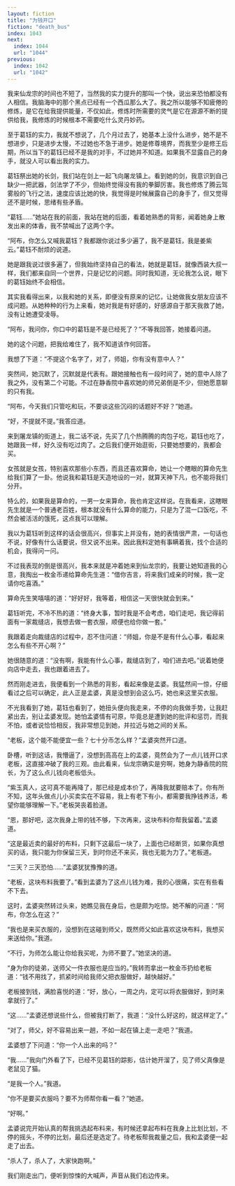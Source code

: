 ```yaml
---
layout: fiction
title: "为钱开口"
fiction: "death_bus"
index: 1043
next:
  index: 1044
  url: "1044"
previous:
  index: 1042
  url: "1042"
---
```

我来仙龙宗的时间也不短了，当然我的实力提升的那叫一个快，说出来恐怕都没有人相信。我脑海中的那个黑点已经有一个西瓜那么大了。我之所以能够不知疲倦的修炼，是它在给我提供能量，不仅如此，修炼时所需要的灵气是它在源源不断的提供给我，我修炼的时候根本不需要吃什么灵丹妙药。

至于葛钰的实力，我就不想说了，几个月过去了，她基本上没什么进步，她不是不想进步，只是进步太慢，不过她也不急于进步。她是修尊境界，而我至少是修王后期，所以当下的葛钰已经不是我的对手，不过她并不知道。如果我不显露自己的身手，就没人可以看出我的实力。

葛钰祭出她的长剑，我们站在剑上一起飞向屠龙镇上。看到她的剑，我意识到自己缺少一把武器，剑法学了不少，但始终觉得没有我的拳脚厉害。我也修炼了腾云驾雾般的飞行之法，速度应该比她的快，我觉得是时候展露自己的身手了，但又觉得还不是时候，思绪有些矛盾。

“葛钰……”她站在我的前面，我站在她的后面，看着她熟悉的背影，闻着她身上散发出来的体香，我不禁喊出了这两个字。

“阿布，你怎么又喊我葛钰？我都跟你说过多少遍了，我不是葛钰，我是姜紫云。”葛钰不耐烦的说道。

她是跟我说过很多遍了，但我始终坚持自己的看法，她就是葛钰，就像西装大叔一样，我们都来自同一个世界，只是记忆的问题。同时我知道，无论我怎么说，眼下的葛钰始终不会相信。

其实我看得出来，以我和她的关系，即便没有原来的记忆，让她做我女朋友应该不成问题。从她种种的行为上来看，她对我是有好感的，好感源自于那天我救了她，没有让她遭受凌辱。

“阿布，我问你，你口中的葛钰是不是已经死了？”不等我回答，她接着问道。

她的这个问题，把我给难住了，我不知道该作何回答。

我想了下道：“不提这个名字了，对了，师姐，你有没有意中人？”

突然间，她沉默了，沉默就是代表有。跟她接触也有一段时间了，她的意中人除了我之外，没有第二个可能。不过在静香院中喜欢她的师兄弟倒是不少，但她愿意聊的只有我。

“阿布，今天我们只管吃和玩，不要谈这些沉闷的话题好不好？”她道。

“好，不提就不提。”我答应道。

来到屠龙镇的街道上，我二话不说，先买了几个热腾腾的肉包子吃，葛钰也吃了，她跟我一样，好久没有吃过肉了。之后我们便开始逛街，只要她想要的，我都会买。

女孩就是女孩，特别喜欢那些小东西，而且还喜欢算命，她让一个瞎眼的算命先生给我们算了一卦。他说我和葛钰是天造地设的一对，就算天神下凡，也不能将我们分开。

特么的，如果我是算命的，一男一女来算命，我也肯定这样说。在我看来，这瞎眼先生就是一个普通老百姓，根本就没有什么算命的能力，只是为了混一口饭吃，不然会被活活的饿死，这点我可以理解。

我以为葛钰听到这样的话会很高兴，但事实上并没有，她的表情很严肃，一句话也不说，好像有什么话要说，但又说不出来。因此我料定她有事瞒着我，找个合适的机会，我得问一问。

不过我表现的倒是很高兴，我本来就是冲着她来到仙龙宗的，我要让她知道我的心意，我掏出一枚金币递给算命先生道：“借你吉言，将来我们成亲的时候，我一定请你吃喜酒。”

算命先生笑嘻嘻的道：“好好好，我等着，相信这一天很快就会到来。”

葛钰听完，不冷不热的道：“终身大事，暂时我是不会考虑，咱们走吧，我记得前面有一家裁缝店，我想去做一套衣服，顺便也给你做一套。”

我跟着走向裁缝店的过程中，忍不住问道：“师姐，你是不是有什么心事，看起来怎么有些不开心啊？”

她很随意的道：“没有啊，我能有什么心事，裁缝店到了，咱们进去吧。”说着她便向店中走去，我也跟着进去了。

然而刚走进去，我便看到一个熟悉的背影，看起来像是孟婆。我猛然间一惊，仔细看过之后可以确定，此人正是孟婆，真是没想到会这么巧，她也来这里买衣服。

不光我看到了她，葛钰也看到了，她扭头便向我走来，不停的向我做手势，让我赶紧出去，别让孟婆发现。她怕孟婆情有可原，毕竟总是遭到她的批评和惩罚，而我不怕，或者说恰恰相反，我非常想见到她，并拉近与她之间的关系。

“老板，这个能不能便宜一些？七十分币怎么样？”孟婆突然开口道。

卧槽，听到这话，我懵逼了，没想到高高在上的孟婆，竟然会为了一点儿钱开口求老板，这直接冲破了我的三观。由此看来，仙龙宗确实是穷啊，她身为静香院的院长，为了这么点儿钱向老板低头。

“紫玉真人，这可真不能再降了，那已经是成本价了，再降我就要赔本了。你有所不知，这年头做点儿小买卖实在不容易，我上有老下有小，都需要我挣钱养活，希望你能够理解一下。”老板哭丧着脸道。

“恩，那好吧，这次我身上带的钱不够，下次再来，这块布料你帮我留着。”孟婆道。

“这是最近卖的最好的布料，只剩下这最后一块了，上面也已经断货，如果你真想买的话，我只能为你保留三天，到时你还不来买，我也无能为力了。”老板道。

“三天？三天恐怕……”孟婆犹犹豫豫的道。

“老板，这块布料我要了。”看到孟婆为了这点儿钱为难，我的心很痛，实在有些看不下去。

这时，孟婆突然转过头来，她瞧见我在身后，也是颇为吃惊。她不解的问道：“阿布，你怎么在这？”

“我也是来买衣服的，没想到在这碰到师父，既然师父如此喜欢这块布料，我想买来送给你。”我道。

“不行，为师怎么能让你给我买呢，为师不要了。”她坚决的道。

“身为你的徒弟，送师父一件衣服也是应当的。”我转而拿出一枚金币扔给老板道：“钱不用找了，抓紧时间给我师父把衣服做好，越快越好。”

老板接到钱，满脸喜悦的道：“好，放心，一周之内，定可以将衣服做好，到时来拿就行了。”

“这……”孟婆还想说些什么，但被我打断了，我道：“没什么好这的，就这样定了。”

“对了，师父，好不容易出来一趟，不如一起在镇上走一走吧？”我道。

孟婆想了下问道：“你一个人出来的吗？”

“我……”我向门外看了下，已经不见葛钰的踪影，估计她开溜了，见了师父真像是老鼠见了猫。

“是我一个人。”我道。

“你不是要买衣服吗？要不为师帮你看一看？”她道。

“好啊。”

孟婆说完开始认真的帮我挑选起布料来，有时候还拿起布料在我身上比划比划，不停的摇头，不停的比划，最后还是选定了。待老板帮我裁量之后，我和孟婆便一起走了出去。

“杀人了，杀人了，大家快跑啊。”

我们刚走出门，便听到惊悚的大喊声，声音从我们右边传来。